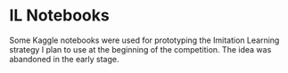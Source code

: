 # IL Notebooks
Some Kaggle notebooks were used for prototyping the Imitation Learning strategy I plan to use at the beginning of the competition. The idea was abandoned in the early stage.
